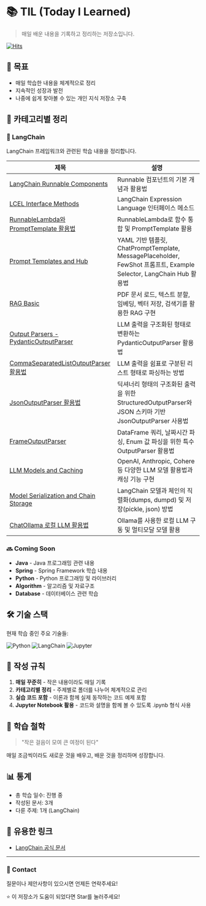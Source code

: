 # 📚 TIL (Today I Learned)

> 매일 배운 내용을 기록하고 정리하는 저장소입니다.

[![Hits](https://hits.seeyoufarm.com/api/count/incr/badge.svg?url=https%3A%2F%2Fgithub.com%2FLeeHonggii%2FTIL&count_bg=%2379C83D&title_bg=%23555555&icon=&icon_color=%23E7E7E7&title=hits&edge_flat=false)](https://hits.seeyoufarm.com)

## 🎯 목표
- 매일 학습한 내용을 체계적으로 정리
- 지속적인 성장과 발전
- 나중에 쉽게 찾아볼 수 있는 개인 지식 저장소 구축

## 📂 카테고리별 정리

### 🦜 LangChain
LangChain 프레임워크와 관련된 학습 내용을 정리합니다.

| 제목 | 설명 | 
|------|------|
| [LangChain Runnable Components](https://github.com/LeeHonggii/TIL/tree/main/By-Topic/LangChain/LangChain_Runnable_Components.ipynb) | Runnable 컴포넌트의 기본 개념과 활용법 |
| [LCEL Interface Methods](https://github.com/LeeHonggii/TIL/tree/main/By-Topic/LangChain/LCEL_Interface_Methods.ipynb) | LangChain Expression Language 인터페이스 메소드 |
| [RunnableLambda와 PromptTemplate 활용법](https://github.com/LeeHonggii/TIL/tree/main/By-Topic/LangChain/RunnableLambda_and_PromptTemplate.ipynb) | RunnableLambda로 함수 통합 및 PromptTemplate 활용 |
| [Prompt Templates and Hub](https://github.com/LeeHonggii/TIL/tree/main/By-Topic/LangChain/Prompt_Templates_and_Hub.ipynb) | YAML 기반 템플릿, ChatPromptTemplate, MessagePlaceholder, FewShot 프롬프트, Example Selector, LangChain Hub 활용법 |
| [RAG Basic](https://github.com/LeeHonggii/TIL/tree/main/By-Topic/LangChain/RAG_Basic.ipynb) | PDF 문서 로드, 텍스트 분할, 임베딩, 벡터 저장, 검색기를 활용한 RAG 구현 |
| [Output Parsers - PydanticOutputParser](https://github.com/LeeHonggii/TIL/tree/main/By-Topic/LangChain/Output_parsers.ipynb) | LLM 출력을 구조화된 형태로 변환하는 PydanticOutputParser 활용법 |
| [CommaSeparatedListOutputParser 활용법](https://github.com/LeeHonggii/TIL/tree/main/By-Topic/LangChain/CommaSeparatedListOutputParser.ipynb) | LLM 출력을 쉼표로 구분된 리스트 형태로 파싱하는 방법 |
| [JsonOutputParser 활용법](https://github.com/LeeHonggii/TIL/tree/main/By-Topic/LangChain/JsonOutputParser.ipynb) | 딕셔너리 형태의 구조화된 출력을 위한 StructuredOutputParser와 JSON 스키마 기반 JsonOutputParser 사용법 |
| [FrameOutputParser](https://github.com/LeeHonggii/TIL/tree/main/By-Topic/LangChain/DataFrameOutputParser.ipynb) | DataFrame 쿼리, 날짜시간 파싱, Enum 값 파싱을 위한 특수 OutputParser 활용법 |
| [LLM Models and Caching](https://github.com/LeeHonggii/TIL/tree/main/By-Topic/LangChain/LLM_Models.ipynb) | OpenAI, Anthropic, Cohere 등 다양한 LLM 모델 활용법과 캐싱 기능 구현 |
| [Model Serialization and Chain Storage](https://github.com/LeeHonggii/TIL/tree/main/By-Topic/LangChain/Model_Serialization.ipynb) | LangChain 모델과 체인의 직렬화(dumps, dumpd) 및 저장(pickle, json) 방법 |
| [ChatOllama 로컬 LLM 활용법](https://github.com/LeeHonggii/TIL/tree/main/By-Topic/LangChain/ChatOllama_Local_LLM_Tutorial.ipynb) | Ollama를 사용한 로컬 LLM 구동 및 멀티모달 모델 활용 |

### 🔜 Coming Soon
- **Java** - Java 프로그래밍 관련 내용
- **Spring** - Spring Framework 학습 내용
- **Python** - Python 프로그래밍 및 라이브러리
- **Algorithm** - 알고리즘 및 자료구조
- **Database** - 데이터베이스 관련 학습

## 🛠️ 기술 스택
현재 학습 중인 주요 기술들:

![Python](https://img.shields.io/badge/Python-3776AB?style=for-the-badge&logo=python&logoColor=white)
![LangChain](https://img.shields.io/badge/LangChain-121212?style=for-the-badge&logo=chainlink&logoColor=white)
![Jupyter](https://img.shields.io/badge/Jupyter-F37626?style=for-the-badge&logo=jupyter&logoColor=white)

## 📝 작성 규칙
1. **매일 꾸준히** - 작은 내용이라도 매일 기록
2. **카테고리별 정리** - 주제별로 폴더를 나누어 체계적으로 관리
3. **실습 코드 포함** - 이론과 함께 실제 동작하는 코드 예제 포함
4. **Jupyter Notebook 활용** - 코드와 설명을 함께 볼 수 있도록 .ipynb 형식 사용

## 🌟 학습 철학
> "작은 걸음이 모여 큰 여정이 된다"

매일 조금씩이라도 새로운 것을 배우고, 배운 것을 정리하며 성장합니다.

## 📊 통계
- 총 학습 일수: 진행 중
- 작성된 문서: 3개
- 다룬 주제: 1개 (LangChain)

## 🔗 유용한 링크
- [LangChain 공식 문서](https://python.langchain.com/docs/get_started/introduction)

---

### 💬 Contact
질문이나 제안사항이 있으시면 언제든 연락주세요!

⭐ 이 저장소가 도움이 되었다면 Star를 눌러주세요!